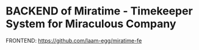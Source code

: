 # BACKEND of Miratime - Timekeeper System for Miraculous Company

FRONTEND: <https://github.com/laam-egg/miratime-fe>

